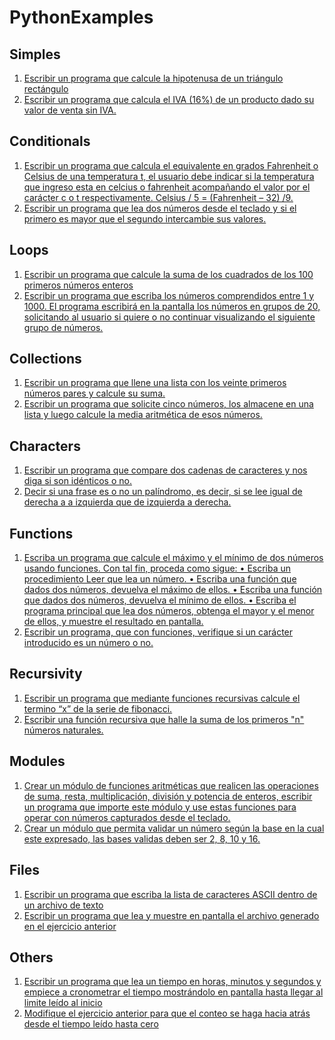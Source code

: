 # PythonExamples

## Simples
  1. [Escribir un programa que calcule la hipotenusa de un triángulo rectángulo](https://github.com/jorgearojas25/PythonExamples/blob/Develop/Simple/hypotenuse.py)
  2. [Escribir un programa que calcula el IVA (16%) de un producto dado su valor de venta sin IVA.](https://github.com/jorgearojas25/PythonExamples/blob/Develop/Simple/IVA.py)

## Conditionals
 1. [ Escribir un programa que calcula el equivalente en grados Fahrenheit o Celsius de una
 temperatura t, el usuario debe indicar si la temperatura que ingreso esta en celcius o
 fahrenheit acompañando el valor por el carácter c o t respectivamente.
 Celsius / 5 = (Fahrenheit – 32) /9.](https://github.com/jorgearojas25/PythonExamples/blob/Develop/Conditionals/temperature.py)
  2. [ Escribir un programa que lea dos números desde el teclado y si el primero es mayor que el
 segundo intercambie sus valores.](https://github.com/jorgearojas25/PythonExamples/blob/Develop/Conditionals/twoNumbers.py)

## Loops
 1. [ Escribir un programa que calcule la suma de los cuadrados de los 100 primeros números enteros](https://github.com/jorgearojas25/PythonExamples/blob/Develop/Loops/squaring.py)
  2. [ Escribir un programa que escriba los números comprendidos entre 1 y 1000. El programa
 escribirá en la pantalla los números en grupos de 20, solicitando al usuario si quiere o no
 continuar visualizando el siguiente grupo de números.](https://github.com/jorgearojas25/PythonExamples/blob/Develop/Loops/20group.py)

## Collections
 1. [ Escribir un programa que llene una lista con los veinte primeros números pares y calcule su
 suma.](https://github.com/jorgearojas25/PythonExamples/blob/Develop/Collections/oddList.py)
  2. [ Escribir un programa que solicite cinco números, los almacene en una lista y luego calcule
 la media aritmética de esos números. ](https://github.com/jorgearojas25/PythonExamples/blob/Develop/Collections/promedio.py)

## Characters
 1. [Escribir un programa que compare dos cadenas de caracteres y nos diga si son idénticos o no.](https://github.com/jorgearojas25/PythonExamples/blob/Develop/Characters/compare.py)
  2. [Decir si una frase es o no un palíndromo, es decir, si se lee igual de derecha a a izquierda que de izquierda a derecha.](https://github.com/jorgearojas25/PythonExamples/blob/Develop/Characters/palindrome.py)

## Functions
 1. [ Escriba un programa que calcule el máximo y el mínimo de dos números usando funciones.
 Con tal fin, proceda como sigue:
 • Escriba un procedimiento Leer que lea un número.
 • Escriba una función que dados dos números, devuelva el máximo de ellos.
 • Escriba una función que dados dos números, devuelva el mínimo de ellos.
 • Escriba el programa principal que lea dos números, obtenga el mayor y el menor de
 ellos, y muestre el resultado en pantalla.](https://github.com/jorgearojas25/PythonExamples/blob/Develop/Functions/maxmin.py)
  2. [ Escribir un programa, que con funciones, verifique si un carácter introducido es un número o no.](https://github.com/jorgearojas25/PythonExamples/blob/Develop/Functions/numbers.py)

## Recursivity
 1. [Escribir un programa que mediante funciones recursivas calcule el termino “x” de la serie de fibonacci.](https://github.com/jorgearojas25/PythonExamples/blob/Develop/Recursivity/Fibonacci.py)
  2. [Escribir una función recursiva que halle la suma de los primeros "n" números naturales.](https://github.com/jorgearojas25/PythonExamples/blob/Develop/Recursivity/naturalNumbers.py)

## Modules
 1. [Crear un módulo de funciones aritméticas que realicen las operaciones de suma, resta,
 multiplicación, división y potencia de enteros, escribir un programa que importe este
 módulo y use estas funciones para operar con números capturados desde el teclado.](https://github.com/jorgearojas25/PythonExamples/blob/Develop/Modules/basicOperations.py)
  2. [Crear un módulo que permita validar un número según la base en la cual este expresado, las bases validas deben ser 2, 8, 10 y 16.](https://github.com/jorgearojas25/PythonExamples/blob/Develop/Modules/validateBases.py)

## Files
 1. [Escribir un programa que escriba la lista de caracteres ASCII dentro de un archivo de texto](https://github.com/jorgearojas25/PythonExamples/blob/Develop/Files/write.py)
  2. [Escribir un programa que lea y muestre en pantalla el archivo generado en el ejercicio anterior](https://github.com/jorgearojas25/PythonExamples/blob/Develop/Files/read.py)

## Others
 1. [Escribir un programa que lea un tiempo en horas, minutos y segundos y empiece a cronometrar el tiempo mostrándolo en pantalla hasta llegar al limite leído al inicio](https://github.com/jorgearojas25/PythonExamples/blob/Develop/Others/timer.py)
  2. [Modifique el ejercicio anterior para que el conteo se haga hacia atrás desde el tiempo leído hasta cero](https://github.com/jorgearojas25/PythonExamples/blob/Develop/Others/reverseTimer.py)
